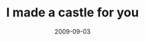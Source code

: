 ---
layout: base.njk
title : 'I made a castle for you' 
view_title : 'I made a castle for you' 
year : '2009' 
date : '2009-09-03' 
img_file : '/drawing/imadeacastleforyou.png' 
html_file : 'imadeacastleforyou' 
next_html : 'yourestillinit.html' 
year_order : '227' 
permalink : "title/{{html_file}}.html"
---